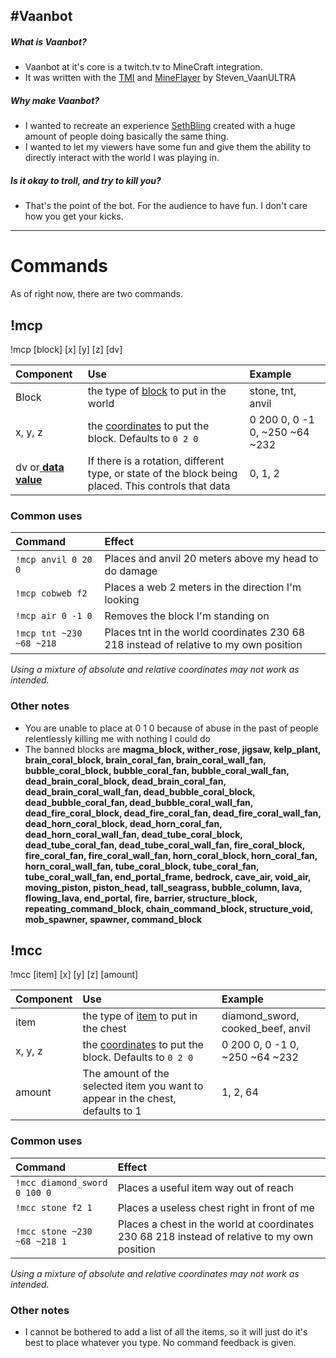 #Vaanbot
------------
##### What is Vaanbot?
- Vaanbot at it&apos;s core is a twitch.tv to MineCraft integration.
- It was written with the [TMI](https://docs.tmijs.org/ "TMI") and [MineFlayer](https://github.com/PrismarineJS/mineflayer "MineFlayer") by Steven_VaanULTRA

##### Why make Vaanbot?
- I wanted to recreate an experience [SethBling](https://www.twitch.tv/sethbling "SethBling") created with a huge amount of people doing basically the same thing.
- I wanted to let my viewers have some fun and give them the ability to directly interact with the world I was playing in.

##### Is it okay to troll, and try to kill you?
- That's the point of the bot. For the audience to have fun. I don't care how you get your kicks.

------------

#  Commands

As of right now, there are two commands.

##  !mcp
!mcp [block] [x] [y] [z] [dv]

| Component  | Use  | Example  |
| :------------ | :------------ | :------------ |
| Block  | the type of [block](https://minecraft.gamepedia.com/Java_Edition_data_values/Block_IDs "block") to put in the world | stone, tnt, anvil  | 
| x, y, z  | the [coordinates](https://minecraft.gamepedia.com/Coordinates "coordinates") to put the block. Defaults to `0 2 0` | 0 200 0, 0 -1 0, ~250 ~64 ~232  |
| dv or[ **data value**](https://minecraft.gamepedia.com/Java_Edition_data_values#Blocks " **data value**") |If there is a rotation, different type, or state of the block being placed. This controls that data| 0, 1, 2

### Common uses
| Command  | Effect  |
| :------------ | :------------ |
| `!mcp anvil 0 20 0` | Places and anvil 20 meters above my head to do damage|
| `!mcp cobweb f2` | Places a web 2 meters in the direction I'm looking|
|  `!mcp air 0 -1 0` | Removes the block I&apos;m standing on  |
| `!mcp tnt ~230 ~68 ~218`  | Places tnt in the world coordinates 230 68 218 instead of relative to my own position 
*Using a mixture of absolute and relative coordinates may not work as intended.*  
### Other notes
- You are unable to place at 0 1 0 because of abuse in the past of people relentlessly killing me with nothing I could do
- The banned blocks are **magma_block, wither_rose, jigsaw, kelp_plant, brain_coral_block, brain_coral_fan, brain_coral_wall_fan, bubble_coral_block, bubble_coral_fan, bubble_coral_wall_fan, dead_brain_coral_block, dead_brain_coral_fan, dead_brain_coral_wall_fan, dead_bubble_coral_block, dead_bubble_coral_fan, dead_bubble_coral_wall_fan, dead_fire_coral_block, dead_fire_coral_fan, dead_fire_coral_wall_fan, dead_horn_coral_block, dead_horn_coral_fan, dead_horn_coral_wall_fan, dead_tube_coral_block, dead_tube_coral_fan, dead_tube_coral_wall_fan, fire_coral_block, fire_coral_fan, fire_coral_wall_fan, horn_coral_block, horn_coral_fan, horn_coral_wall_fan, tube_coral_block, tube_coral_fan, tube_coral_wall_fan, end_portal_frame, bedrock, cave_air, void_air, moving_piston, piston_head, tall_seagrass, bubble_column, lava, flowing_lava, end_portal, fire, barrier, structure_block, repeating_command_block, chain_command_block, structure_void, mob_spawner, spawner, command_block**

##  !mcc
!mcc [item] [x] [y] [z] [amount]

| Component  | Use  | Example  |
| :------------ | :------------ | :------------ |
| item  | the type of [item](https://minecraft.gamepedia.com/Java_Edition_data_values#Items "Items") to put in the chest | diamond_sword, cooked_beef, anvil  | 
| x, y, z  | the [coordinates](https://minecraft.gamepedia.com/Coordinates "coordinates") to put the block. Defaults to `0 2 0` | 0 200 0, 0 -1 0, ~250 ~64 ~232  |
| amount | The amount of the selected item you want to appear in the chest, defaults to 1 | 1, 2, 64

### Common uses
| Command  | Effect  |
| :------------ | :------------ |
| `!mcc diamond_sword 0 100 0` | Places a useful item way out of reach|
| `!mcc stone f2 1` | Places a useless chest right in front of me|
| `!mcc stone ~230 ~68 ~218 1`  | Places a chest in the world at coordinates 230 68 218 instead of relative to my own position 
*Using a mixture of absolute and relative coordinates may not work as intended.*  

### Other notes
- I cannot be bothered to add a list of all the items, so it will just do it's best to place whatever you type. No command feedback is given.
